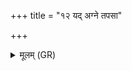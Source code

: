 +++
title = "१२ यद् अग्ने तपसा"

+++
<details><summary>मूलम् (GR)</summary>

यद् अग्ने तपसा तप  
उपप्रेक्षामहे वयम् ।  
प्रियाः श्रुतस्य भूयास्म- +++(Bhatt. priyā(ḥ))+++  
-आयुष्मन्तः सुमेधसः ॥
</details>